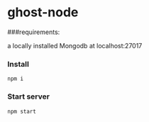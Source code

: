 # ghost-node

###requirements: 

a locally installed Mongodb at localhost:27017

### Install

`npm i`

### Start server

`npm start`

